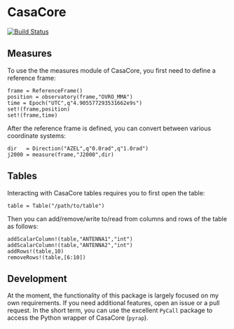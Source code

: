 # CasaCore

[![Build Status](https://travis-ci.org/mweastwood/CasaCore.jl.svg?branch=master)](https://travis-ci.org/mweastwood/CasaCore.jl)

## Measures

To use the the measures module of CasaCore, you first need to define a reference frame:
```
frame = ReferenceFrame()
position = observatory(frame,"OVRO_MMA")
time = Epoch("UTC",q"4.905577293531662e9s")
set!(frame,position)
set!(frame,time)
```
After the reference frame is defined, you can convert between various coordinate systems:
```
dir   = Direction("AZEL",q"0.0rad",q"1.0rad")
j2000 = measure(frame,"J2000",dir)
```

## Tables

Interacting with CasaCore tables requires you to first open the  table:
```
table = Table("/path/to/table")
```
Then you can add/remove/write to/read from columns and rows of the table as follows:
```
addScalarColumn!(table,"ANTENNA1","int")
addScalarColumn!(table,"ANTENNA2","int")
addRows!(table,10)
removeRows!(table,[6:10])
```

## Development

At the moment, the functionality of this package is largely focused on my own requirements. If you need additional features, open an issue or a pull request. In the short term, you can use the excellent `PyCall` package to access the Python wrapper of CasaCore (`pyrap`).
